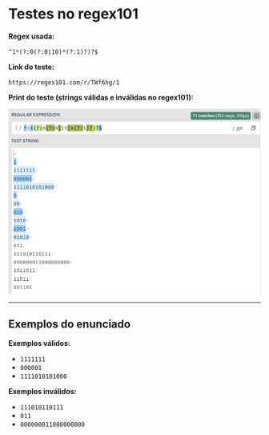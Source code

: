 # Testes no regex101

**Regex usada:**  

```
^1*(?:0(?:0|10)*(?:1)?)?$
```

**Link do teste:**

```
https://regex101.com/r/TWf6hg/1
```

**Print do teste (strings válidas e inválidas no regex101):**  

![Teste no regex101](../img/regex101.png)

---

## Exemplos do enunciado  

**Exemplos válidos:**  
- `1111111`  
- `000001`  
- `1111010101000`  

**Exemplos inválidos:**  
- `111010110111`  
- `011`  
- `000000011000000000`  



